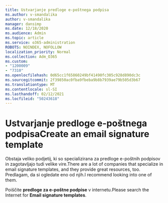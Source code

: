 ```yaml
---
title: Ustvarjanje predloge e-poštnega podpisa
ms.author: v-smandalika
author: v-smandalika
manager: dansimp
ms.date: 12/18/2020
ms.audience: Admin
ms.topic: article
ms.service: o365-administration
ROBOTS: NOINDEX, NOFOLLOW
localization_priority: Normal
ms.collection: Adm_O365
ms.custom:
- "1200009"
- "7310"
ms.openlocfilehash: 0d65cc1f65860249bf41490fc305c928d890dc3c
ms.sourcegitcommit: 2f39850ac0fba9fbeba9b8b7939ae79b505d3b67
ms.translationtype: MT
ms.contentlocale: sl-SI
ms.lasthandoff: 02/12/2021
ms.locfileid: "50243618"
---
```

# <a name="create-an-email-signature-template"></a><span data-ttu-id="2df9a-102">Ustvarjanje predloge e-poštnega podpisa</span><span class="sxs-lookup"><span data-stu-id="2df9a-102">Create an email signature template</span></span>

<span data-ttu-id="2df9a-103">Obstaja veliko podjetij, ki so specializirana za predloge e-poštnih podpisov in zagotavljajo tudi velike vire.</span><span class="sxs-lookup"><span data-stu-id="2df9a-103">There are a lot of companies that specialize in email signature templates, and they provide great resources, too.</span></span> <span data-ttu-id="2df9a-104">Predlagam, da si ogledate eno od njih.</span><span class="sxs-lookup"><span data-stu-id="2df9a-104">I recommend looking into one of them.</span></span>

<span data-ttu-id="2df9a-105">Poiščite **predloge za e-poštne podpise** v internetu.</span><span class="sxs-lookup"><span data-stu-id="2df9a-105">Please search the Internet for **Email signature templates**.</span></span>